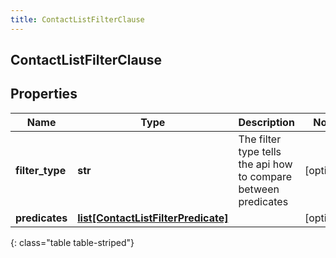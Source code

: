 ```yaml
---
title: ContactListFilterClause
---
```

## ContactListFilterClause

## Properties

|Name | Type | Description | Notes|
|------------ | ------------- | ------------- | -------------|
| **filter_type** | **str** | The filter type tells the api how to compare between predicates | [optional] |
| **predicates** | [**list[ContactListFilterPredicate]**](ContactListFilterPredicate.html) |  | [optional] |
{: class="table table-striped"}


